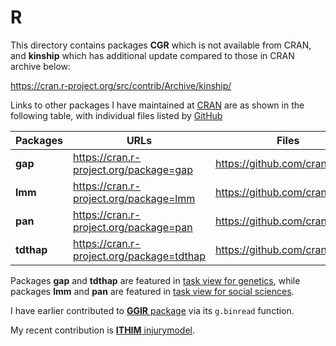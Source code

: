 # R

This directory contains packages **CGR** which is not available from CRAN, and **kinship** which has additional update compared to those in CRAN archive below:

https://cran.r-project.org/src/contrib/Archive/kinship/

Links to other packages I have maintained at [CRAN](http://cran.r-project.org) are as shown in the following table, with individual files listed by [GitHub](https://github.com/cran)

**Packages** | URLs | Files
--------|---------------------------------------------|----------------------------
**gap** | https://cran.r-project.org/package=gap      | https://github.com/cran/gap
**lmm** | https://cran.r-project.org/package=lmm      | https://github.com/cran/lmm
**pan** | https://cran.r-project.org/package=pan      | https://github.com/cran/pan
**tdthap**  | https://cran.r-project.org/package=tdthap | https://github.com/cran/tdthap

Packages **gap** and **tdthap** are featured in [task view for genetics](https://cran.r-project.org/web/views/Genetics.html), while packages **lmm** and **pan** are featured in [task view for social sciences](https://cran.r-project.org/web/views/SocialSciences.html).
 
I have earlier contributed to [**GGIR** package](https://cran.r-project.org/package=GGIR) via its `g.binread` function.

My recent contribution is [**ITHIM** injurymodel](https://github.com/ithim/injurymodel).
